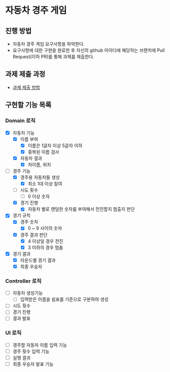 # 자동차 경주 게임

## 진행 방법

* 자동차 경주 게임 요구사항을 파악한다.
* 요구사항에 대한 구현을 완료한 후 자신의 github 아이디에 해당하는 브랜치에 Pull Request(이하 PR)를 통해 과제를 제출한다.

## 과제 제출 과정

* [과제 제출 방법](https://github.com/next-step/nextstep-docs/tree/master/precourse)

## 구현할 기능 목록

### Domain 로직

* [x] 자동차 기능
    * [x] 이름 부여
        * [x] 이름은 1글자 이상 5글자 이하
        * [x] 중복된 이름 검사
    * [x] 자동차 결과
        * [x] 차이름, 위치
* [ ] 경주 기능
    * [x] 경주용 자동차들 생성
        * [x] 최소 1대 이상 참여 
    * [ ] 시도 횟수
        * [ ] 0 이상 숫자
    * [x] 경기 진행
        * [x] 자동차 별로 랜덤한 숫자를 부여해서 전진할지 멈출지 판단
* [x] 경기 규칙
    * [x] 경주 숫자
        * [x] 0 ~ 9 사이의 숫자
    * [x] 경주 결과 판단
        * [x] 4 이상일 경우 전진
        * [x] 3 이하의 경우 멈춤
* [x] 경기 결과
    * [x] 라운드별 경기 결과
    * [x] 최종 우승자

### Controller 로직

* [ ] 자동차 생성기능
    * [ ] 입력받은 이름을 쉼표를 기준으로 구분하여 생성
* [ ] 시도 횟수
* [ ] 경기 진행
* [ ] 결과 발표

### UI 로직

* [ ] 경주할 자동차 이름 입력 기능
* [ ] 경주 횟수 입력 기능
* [ ] 실행 결과
* [ ] 최종 우승자 발표 기능
